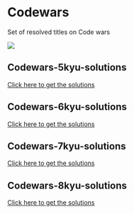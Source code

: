 # Codewars
Set of resolved titles on Code wars

![](https://www.codewars.com/users/Jackyjk/badges/large) 
## Codewars-5kyu-solutions
[Click here to get the solutions](https://github.com/Jackyjk/MyDemo/tree/master/Mydemo/codewars/5kyu-solved)
## Codewars-6kyu-solutions
[Click here to get the solutions](https://github.com/Jackyjk/MyDemo/tree/master/Mydemo/codewars/6kyu-solved)
## Codewars-7kyu-solutions
[Click here to get the solutions](https://github.com/Jackyjk/MyDemo/tree/master/Mydemo/codewars/7kyu-solved)
## Codewars-8kyu-solutions
[Click here to get the solutions](https://github.com/Jackyjk/MyDemo/tree/master/Mydemo/codewars/8kyu-solved)
